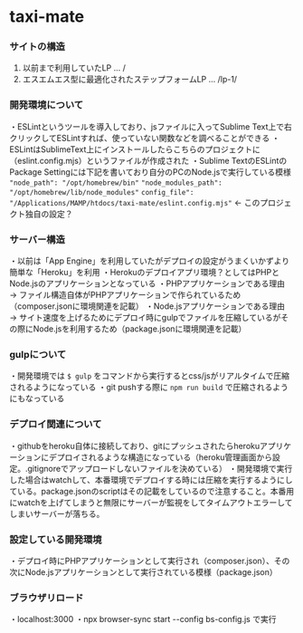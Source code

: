 # taxi-mate

### サイトの構造
1. 以前まで利用していたLP ... /
2. エスエムエス型に最適化されたステップフォームLP ... /lp-1/

### 開発環境について
・ESLintというツールを導入しており、jsファイルに入ってSublime Text上で右クリックしてESLintすれば、使っていない関数などを調べることができる
・ESLintはSublimeText上にインストールしたらこちらのプロジェクトに（eslint.config.mjs）というファイルが作成された
・Sublime TextのESLintのPackage Settingには下記を書いており自分のPCのNode.jsで実行している模様
	`"node_path": "/opt/homebrew/bin"`
	`"node_modules_path": "/opt/homebrew/lib/node_modules"`
	`config_file": "/Applications/MAMP/htdocs/taxi-mate/eslint.config.mjs"` ← このプロジェクト独自の設定？

### サーバー構造
・以前は「App Engine」を利用していたがデプロイの設定がうまくいかずより簡単な「Heroku」を利用
・Herokuのデプロイアプリ環境？としてはPHPとNode.jsのアプリケーションとなっている
・PHPアプリケーションである理由 → ファイル構造自体がPHPアプリケーションで作られているため（composer.jsonに環境関連を記載）
・Node.jsアプリケーションである理由 → サイト速度を上げるためにデプロイ時にgulpでファイルを圧縮しているがその際にNode.jsを利用するため（package.jsonに環境関連を記載）

### gulpについて
・開発環境では `$ gulp` をコマンドから実行するとcss/jsがリアルタイムで圧縮されるようになっている
・git pushする際に `npm run build` で圧縮されるようにもなっている

### デプロイ関連について
・githubをheroku自体に接続しており、gitにプッシュされたらherokuアプリケーションにデプロイされるような構造になっている（heroku管理画面から設定。.gitignoreでアップロードしないファイルを決めている）
・開発環境で実行した場合はwatchして、本番環境でデプロイする時には圧縮を実行するようにしている。package.jsonのscriptはその記載をしているので注意すること。本番用にwatchを上げてしまうと無限にサーバーが監視をしてタイムアウトエラーしてしまいサーバーが落ちる。

### 設定している開発環境
・デプロイ時にPHPアプリケーションとして実行され（composer.json）、その次にNode.jsアプリケーションとして実行されている模様（package.json）

### ブラウザリロード
・localhost:3000
・npx browser-sync start --config bs-config.js で実行